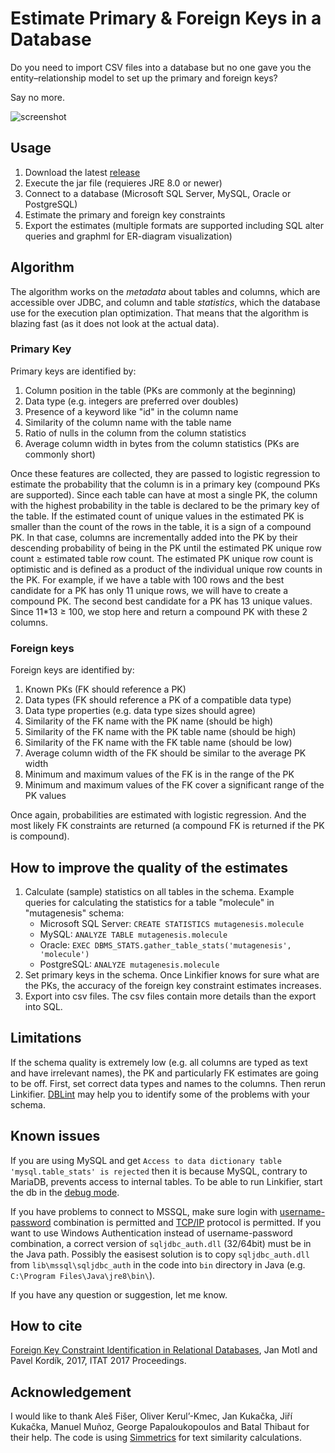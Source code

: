 # Estimate Primary & Foreign Keys in a Database

Do you need to import CSV files into a database but no one gave you the entity–relationship model to set up the primary and foreign keys?

Say no more.

![screenshot](https://github.com/janmotl/linkifier/blob/master/ScreenShot.png)

## Usage

 1. Download the latest [release](https://github.com/janmotl/linkifier/releases)
 2. Execute the jar file (requieres JRE 8.0 or newer)
 3. Connect to a database (Microsoft SQL Server, MySQL, Oracle or PostgreSQL)
 4. Estimate the primary and foreign key constraints
 5. Export the estimates (multiple formats are supported including SQL alter queries and graphml for ER-diagram visualization)
  
## Algorithm
The algorithm works on the *metadata* about tables and columns, which are accessible over JDBC, and column and table *statistics*, which the database use for the execution plan optimization. That means that the algorithm is blazing fast (as it does not look at the actual data).


### Primary Key
Primary keys are identified by:

 1. Column position in the table (PKs are commonly at the beginning)
 2. Data type (e.g. integers are preferred over doubles)
 3. Presence of a keyword like "id" in the column name
 4. Similarity of the column name with the table name
 5. Ratio of nulls in the column from the column statistics
 6. Average column width in bytes from the column statistics (PKs are commonly short)

Once these features are collected, they are passed to logistic regression to estimate the probability that the column is in a primary key (compound PKs are supported). Since each table can have at most a single PK, the column with the highest probability in the table is declared to be the primary key of the table. If the estimated count of unique values in the estimated PK is smaller than the count of the rows in the table, it is a sign of a compound PK. In that case, columns are incrementally added into the PK by their descending probability of being in the PK until the estimated PK unique row count ≥ estimated table row count. The estimated PK unique row count is optimistic and is defined as a product of the individual unique row counts in the PK. For example, if we have a table with 100 rows and the best candidate for a PK has only 11 unique rows, we will have to create a compound PK. The second best candidate for a PK has 13 unique values. Since 11\*13 ≥ 100, we stop here and return a compound PK with these 2 columns.

### Foreign keys
Foreign keys are identified by:

 1. Known PKs (FK should reference a PK)
 2. Data types (FK should reference a PK of a compatible data type)
 3. Data type properties (e.g. data type sizes should agree) 
 4. Similarity of the FK name with the PK name (should be high)
 5. Similarity of the FK name with the PK table name (should be high)
 6. Similarity of the FK name with the FK table name (should be low)
 7. Average column width of the FK should be similar to the average PK width
 8. Minimum and maximum values of the FK is in the range of the PK
 9. Minimum and maximum values of the FK cover a significant range of the PK values

Once again, probabilities are estimated with logistic regression. And the most likely FK constraints are returned (a compound FK is returned if the PK is compound).

## How to improve the quality of the estimates
 1. Calculate (sample) statistics on all tables in the schema. Example queries for calculating the statistics for a table "molecule" in "mutagenesis" schema: 
    - Microsoft SQL Server: `CREATE STATISTICS mutagenesis.molecule`
    - MySQL: `ANALYZE TABLE mutagenesis.molecule`
    - Oracle: `EXEC DBMS_STATS.gather_table_stats('mutagenesis', 'molecule')`
    - PostgreSQL: `ANALYZE mutagenesis.molecule`
 2. Set primary keys in the schema. Once Linkifier knows for sure what are the PKs, the accuracy of the foreign key constraint estimates increases.
 3. Export into csv files. The csv files contain more details than the export into SQL.

## Limitations
If the schema quality is extremely low (e.g. all columns are typed as text and have irrelevant names), the PK and particularly FK estimates are going to be off. First, set correct data types and names to the columns. Then rerun Linkifier. [DBLint](https://dblint.codeplex.com/) may help you to identify some of the problems with your schema. 

## Known issues
If you are using MySQL and get `Access to data dictionary table 'mysql.table_stats' is rejected` then it is because MySQL, contrary to MariaDB, prevents access to internal tables. To be able to run Linkifier, start the db in the [debug mode](http://datacharmer.blogspot.com/2016/09/showing-hidden-tables-in-mysql-8-data.html).

If you have problems to connect to MSSQL, make sure login with [username-password](https://serverfault.com/questions/246951/set-a-login-with-username-password-for-sql-server-2008-express) combination is permitted and [TCP/IP](https://stackoverflow.com/questions/18841744/jdbc-connection-failed-error-tcp-ip-connection-to-host-failed) protocol is permitted. If you want to use Windows Authentication instead of username-password combination, a correct version of `sqljdbc_auth.dll` (32/64bit) must be in the Java path. Possibly the easisest solution is to copy `sqljdbc_auth.dll` from `lib\mssql\sqljdbc_auth` in the code into `bin` directory in Java (e.g. `C:\Program Files\Java\jre8\bin\`).

If you have any question or suggestion, let me know.

## How to cite
[Foreign Key Constraint Identification in Relational Databases](http://ceur-ws.org/Vol-1885/106.pdf),
Jan Motl and Pavel Kordík,
2017,
ITAT 2017 Proceedings.

## Acknowledgement
I would like to thank Aleš Fišer, Oliver Kerul’-Kmec, Jan Kukačka, Jiří Kukačka, Manuel Muñoz, George Papaloukopoulos and Batal Thibaut for their help. The code is using [Simmetrics](https://github.com/Simmetrics/simmetrics) for text similarity calculations.
